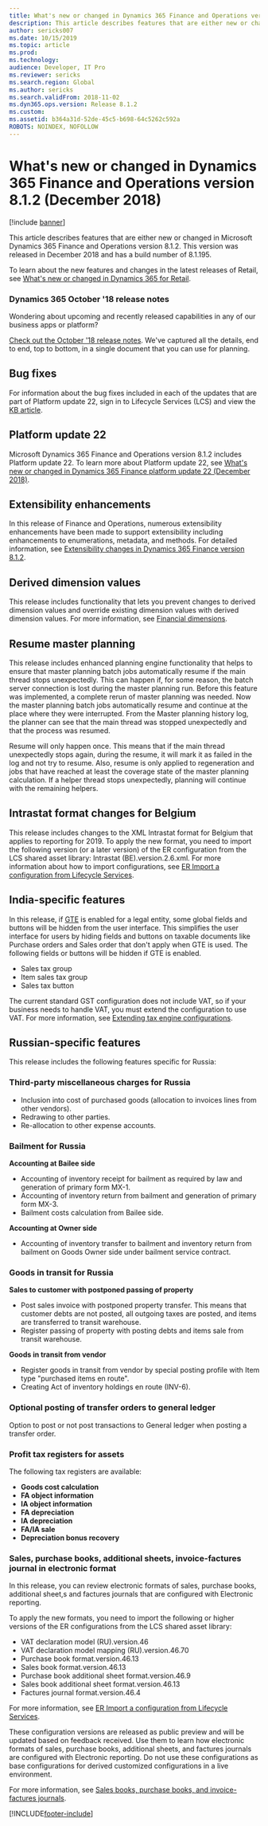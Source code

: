 ```yaml
---
title: What's new or changed in Dynamics 365 Finance and Operations version 8.1.2 (December 2018)
description: This article describes features that are either new or changed in Dynamics 365 Finance and Operations version 8.1.2. This version was released in December 2018.
author: sericks007
ms.date: 10/15/2019
ms.topic: article
ms.prod: 
ms.technology: 
audience: Developer, IT Pro
ms.reviewer: sericks
ms.search.region: Global
ms.author: sericks
ms.search.validFrom: 2018-11-02
ms.dyn365.ops.version: Release 8.1.2
ms.custom: 
ms.assetid: b364a31d-52de-45c5-b698-64c5262c592a
ROBOTS: NOINDEX, NOFOLLOW
---
```

# What's new or changed in Dynamics 365 Finance and Operations version 8.1.2 (December 2018)

[!include [banner](../includes/banner.md)]


This article describes features that are either new or changed in Microsoft Dynamics 365 Finance and Operations version 8.1.2. This version was released in December 2018 and has a build number of 8.1.195.

To learn about the new features and changes in the latest releases of Retail, see [What's new or changed in Dynamics 365 for Retail](../../../commerce/get-started/whats-new.md).

### Dynamics 365 October '18 release notes

Wondering about upcoming and recently released capabilities in any of our business apps or platform?

[Check out the October '18 release notes](/dynamics365/release-plans/). We've captured all the details, end to end, top to bottom, in a single document that you can use for planning.

## Bug fixes

For information about the bug fixes included in each of the updates that are part of Platform update 22, sign in to Lifecycle Services (LCS) and view the [KB article](https://go.microsoft.com/fwlink/?linkid=2037783).

## Platform update 22

Microsoft Dynamics 365 Finance and Operations version 8.1.2 includes Platform update 22. To learn more about Platform update 22, see [What's new or changed in Dynamics 365 Finance platform update 22 (December 2018)](whats-new-platform-update-22.md).

## Extensibility enhancements

In this release of Finance and Operations, numerous extensibility enhancements have been made to support extensibility including enhancements to enumerations, metadata, and methods. For detailed information, see [Extensibility changes in Dynamics 365 Finance version 8.1.2](../../dev-itpro/extensibility/extensibility-changes-812.md).

## Derived dimension values

This release includes functionality that lets you prevent changes to derived dimension values and override existing dimension values with derived dimension values. For more information, see [Financial dimensions](../../../finance/general-ledger/financial-dimensions.md).

## Resume master planning
This release includes enhanced planning engine functionality that helps to ensure that master planning batch jobs automatically resume if the main thread stops unexpectedly. This can happen if, for some reason, the batch server connection is lost during the master planning run. Before this feature was implemented, a complete rerun of master planning was needed. Now the master planning batch jobs automatically resume and continue at the place where they were interrupted. From the Master planning history log, the planner can see that the main thread was stopped unexpectedly and that the process was resumed.

Resume will only happen once. This means that if the main thread unexpectedly stops again, during the resume, it will mark it as failed in the log and not try to resume. Also, resume is only applied to regeneration and jobs that have reached at least the coverage state of the master planning calculation. If a helper thread stops unexpectedly, planning will continue with the remaining helpers.

## Intrastat format changes for Belgium
This release includes changes to the XML Intrastat format for Belgium that applies to reporting for 2019. To apply the new format, you need to import the following version (or a later version) of the ER configuration from the LCS shared asset library: Intrastat (BE).version.2.6.xml. For more information about how to import configurations, see [ER Import a configuration from Lifecycle Services](../../dev-itpro/analytics/tasks/er-import-configuration-lifecycle-services.md). 

## India-specific features
In this release, if [GTE](../../../finance/general-ledger/tax-engine.md) is enabled for a legal entity, some global fields and buttons will be hidden from the user interface. This simplifies the user interface for users by hiding fields and buttons on taxable documents like Purchase orders and Sales order that don't apply when GTE is used. The following fields or buttons will be hidden if GTE is enabled.

 - Sales tax group
 - Item sales tax group
 - Sales tax button
 
The current standard GST configuration does not include VAT, so if your business needs to handle VAT, you must extend the configuration to use VAT. For more information, see [Extending tax engine configurations](../../../finance/general-ledger/extend-tax-engine-configurations.md).

## Russian-specific features
This release includes the following features specific for Russia:

### Third-party miscellaneous charges for Russia
- Inclusion into cost of purchased goods (allocation to invoices lines from other vendors). 
- Redrawing to other parties. 
- Re-allocation to other expense accounts.

### Bailment for Russia

**Accounting at Bailee side**
 - Accounting of inventory receipt for bailment as required by law and generation of primary form MX-1. 
 - Accounting of inventory return from bailment and generation of primary form MX-3. 
 - Bailment costs calculation from Bailee side.
 
 **Accounting at Owner side**
 - Accounting of inventory transfer to bailment and inventory return from bailment on Goods Owner side under bailment service contract.

### Goods in transit for Russia

**Sales to customer with postponed passing of property**
 - Post sales invoice with postponed property transfer. This means that customer debts are not posted, all outgoing taxes are posted, and items are transferred to transit warehouse. 
 - Register passing of property with posting debts and items sale from transit warehouse.

**Goods in transit from vendor**
 - Register goods in transit from vendor by special posting profile with Item type "purchased items en route". 
 - Creating Act of inventory holdings en route (INV-6).

### Optional posting of transfer orders to general ledger
Option to post or not post transactions to General ledger when posting a transfer order.

### Profit tax registers for assets
The following tax registers are available:
 - **Goods cost calculation**
 - **FA object information** 
 - **IA object information** 
 - **FA depreciation** 
 - **IA depreciation** 
 - **FA/IA sale**
 - **Depreciation bonus recovery**

### Sales, purchase books, additional sheets, invoice-factures journal in electronic format
In this release, you can review electronic formats of sales, purchase books, additional sheet,s and factures journals that are configured with Electronic reporting. 

To apply the new formats, you need to import the following or higher versions of the ER configurations from the LCS shared asset library:  
 - VAT declaration model (RU).version.46
 - VAT declaration model mapping (RU).version.46.70
 - Purchase book format.version.46.13
 - Sales book format.version.46.13
 - Purchase book additional sheet format.version.46.9
 - Sales book additional sheet format.version.46.13
 - Factures journal format.version.46.4
 
For more information, see [ER Import a configuration from Lifecycle Services](../../dev-itpro/analytics/tasks/er-import-configuration-lifecycle-services.md). 

These configuration versions are released as public preview and will be updated based on feedback received. Use them to learn how electronic formats of sales, purchase books, additional sheets, and factures journals are configured with Electronic reporting. Do not use these configurations as base configurations for derived customized configurations in a live environment.

For more information, see [Sales books, purchase books, and invoice-factures journals](../../../finance/localizations/rus-sales-books-purchase-books.md).



[!INCLUDE[footer-include](../../../includes/footer-banner.md)]

